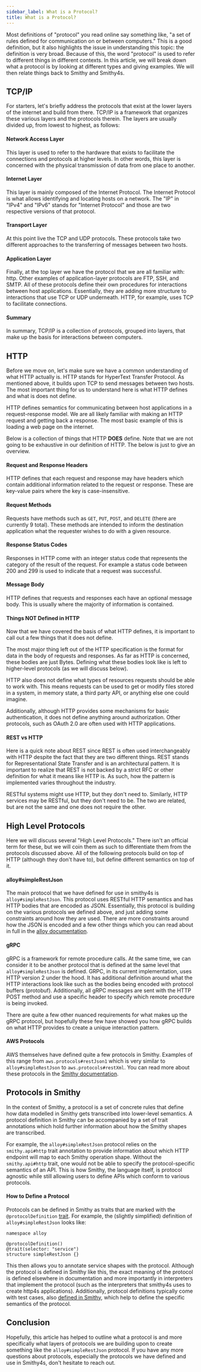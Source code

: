 ```yaml
---
sidebar_label: What is a Protocol?
title: What is a Protocol?
---
```


Most definitions of "protocol" you read online say something like, "a set of rules defined for communication on or between computers." This is a good definition, but it also highlights the issue in understanding this topic: the definition is very broad. Because of this, the word "protocol" is used to refer to different things in different contexts. In this article, we will break down what a protocol is by looking at different types and giving examples. We will then relate things back to Smithy and Smithy4s.

## TCP/IP

For starters, let's briefly address the protocols that exist at the lower layers of the internet and build from there. TCP/IP is a framework that organizes these various layers and the protocols therein. The layers are usually divided up, from lowest to highest, as follows:

#### Network Access Layer

This layer is used to refer to the hardware that exists to facilitate the connections and protocols at higher levels. In other words, this layer is concerned with the physical transmission of data from one place to another.

#### Internet Layer

This layer is mainly composed of the Internet Protocol. The Internet Protocol is what allows identifying and locating hosts on a network. The "IP" in "IPv4" and "IPv6" stands for "Internet Protocol" and those are two respective versions of that protocol.

#### Transport Layer

At this point live the TCP and UDP protocols. These protocols take two different approaches to the transferring of messages between two hosts.

#### Application Layer

Finally, at the top layer we have the protocol that we are all familiar with: http. Other examples of application-layer protocols are FTP, SSH, and SMTP. All of these protocols define their own procedures for interactions between host applications. Essentially, they are adding more structure to interactions that use TCP or UDP underneath. HTTP, for example, uses TCP to facilitate connections.

#### Summary

In summary, TCP/IP is a collection of protocols, grouped into layers, that make up the basis for interactions between computers.

## HTTP

Before we move on, let's make sure we have a common understanding of what HTTP actually is. HTTP stands for HyperText Transfer Protocol. As mentioned above, it builds upon TCP to send messages between two hosts. The most important thing for us to understand here is what HTTP defines and what is does not define.

HTTP defines semantics for communicating between host applications in a request-response model. We are all likely familiar with making an HTTP request and getting back a response. The most basic example of this is loading a web page on the internet.

Below is a collection of things that HTTP **DOES** define. Note that we are not going to be exhaustive in our definition of HTTP. The below is just to give an overview.

#### Request and Response Headers

HTTP defines that each request and response may have headers which contain additional information related to the request or response. These are key-value pairs where the key is case-insensitive.

#### Request Methods

Requests have methods such as `GET`, `PUT`, `POST`, and `DELETE` (there are currently 9 total). These methods are intended to inform the destination application what the requester wishes to do with a given resource.

#### Response Status Codes

Responses in HTTP come with an integer status code that represents the category of the result of the request. For example a status code between 200 and 299 is used to indicate that a request was successful.

#### Message Body

HTTP defines that requests and responses each have an optional message body. This is usually where the majority of information is contained.

#### Things NOT Defined in HTTP

Now that we have covered the basis of what HTTP defines, it is important to call out a few things that it does not define.

The most major thing left out of the HTTP specification is the format for data in the body of requests and responses. As far as HTTP is concerned, these bodies are just Bytes. Defining what these bodies look like is left to higher-level protocols (as we will discuss below).

HTTP also does not define what types of resources requests should be able to work with. This means requests can be used to get or modify files stored in a system, in memory state, a third party API, or anything else one could imagine.

Additionally, although HTTP provides some mechanisms for basic authentication, it does not define anything around authorization. Other protocols, such as OAuth 2.0 are often used with HTTP applications.

#### REST vs HTTP

Here is a quick note about REST since REST is often used interchangeably with HTTP despite the fact that they are two different things. REST stands for Representational State Transfer and is an architectural pattern. It is important to realize that REST is not backed by a strict RFC or other definition for what it means like HTTP is. As such, how the pattern is implemented varies throughout the industry.

RESTful systems might use HTTP, but they don't need to. Similarly, HTTP services may be RESTful, but they don't need to be. The two are related, but are not the same and one does not require the other.

## High Level Protocols

Here we will discuss several "High Level Protocols." There isn't an official term for these, but we will coin them as such to differentiate them from the protocols discussed above. All of the following protocols build on top of HTTP (although they don't have to), but define different semantics on top of it.

#### alloy#simpleRestJson

The main protocol that we have defined for use in smithy4s is `alloy#simpleRestJson`. This protocol uses RESTful HTTP semantics and has HTTP bodies that are encoded as JSON. Essentially, this protocol is building on the various protocols we defined above, and just adding some constraints around how they are used. There are more constraints around how the JSON is encoded and a few other things which you can read about in full in the [alloy documentation](https://github.com/disneystreaming/alloy#alloysimplerestjson).

#### gRPC

gRPC is a framework for remote procedure calls. At the same time, we can consider it to be another protocol that is defined at the same level that `alloy#simpleRestJson` is defined. GRPC, in its current implementation, uses HTTP version 2 under the hood. It has additional definition around what the HTTP interactions look like such as the bodies being encoded with protocol buffers (protobuf). Additionally, all gRPC messages are sent with the HTTP POST method and use a specific header to specify which remote procedure is being invoked.

There are quite a few other nuanced requirements for what makes up the gRPC protocol, but hopefully these few have showed you how gRPC builds on what HTTP provides to create a unique interaction pattern.

#### AWS Protocols

AWS themselves have defined quite a few protocols in Smithy. Examples of this range from `aws.protocols#restJson1` which is very similar to `alloy#simpleRestJson` to `aws.protocols#restXml`. You can read more about these protocols in the [Smithy documentation](https://smithy.io/2.0/aws/protocols/index.html).

## Protocols in Smithy

In the context of Smithy, a protocol is a set of concrete rules that define how data modelled in Smithy gets transcribed into lower-level semantics. A protocol definition in Smithy can be accompanied by a set of trait annotations which hold further information about how the Smithy shapes are transcribed.

For example, the `alloy#simpleRestJson` protocol relies on the `smithy.api#http` trait annotation to provide information about which HTTP endpoint will map to each Smithy operation shape. Without the `smithy.api#http` trait, one would not be able to specify the protocol-specific semantics of an API. This is how Smithy, the language itself, is protocol agnostic while still allowing users to define APIs which conform to various protocols.

#### How to Define a Protocol

Protocols can be defined in Smithy as traits that are marked with the `@protocolDefinition` [trait](https://smithy.io/2.0/spec/protocol-traits.html#protocoldefinition-trait). For example, the (slightly simplified) definition of `alloy#simpleRestJson` looks like:

```smithy
namespace alloy

@protocolDefinition()
@trait(selector: "service")
structure simpleRestJson {}
```

This then allows you to annotate service shapes with the protocol. Although the protocol is defined in Smithy like this, the exact meaning of the protocol is defined elsewhere in documentation and more importantly in interpreters that implement the protocol (such as the interpreters that smithy4s uses to create http4s applications). Additionally, protocol definitions typically come with test cases, also [defined in Smithy](https://smithy.io/2.0/additional-specs/http-protocol-compliance-tests.html), which help to define the specific semantics of the protocol.

## Conclusion

Hopefully, this article has helped to outline what a protocol is and more specifically what layers of protocols we are building upon to create something like the `alloy#simpleRestJson` protocol. If you have any more questions about protocols, especially the protocols we have defined and use in Smithy4s, don't hesitate to reach out.
